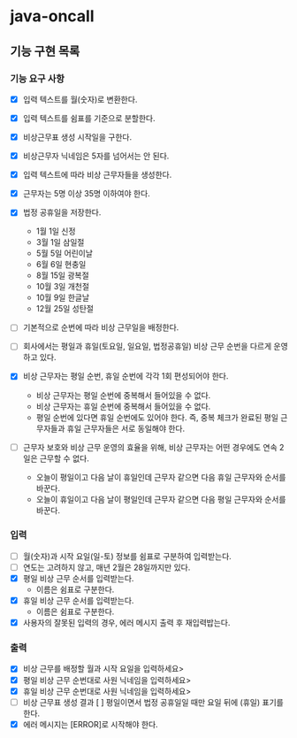 # java-oncall

## 기능 구현 목록

### 기능 요구 사항

- [X] 입력 텍스트를 월(숫자)로 변환한다.
- [X] 입력 텍스트를 쉼표를 기준으로 분할한다.
- [X] 비상근무표 생성 시작일을 구한다.
- [X] 비상근무자 닉네임은 5자를 넘어서는 안 된다.
- [X] 입력 텍스트에 따라 비상 근무자들을 생성한다.
- [X] 근무자는 5명 이상 35명 이하여야 한다.
- [X] 법정 공휴일을 저장한다.
    - 1월 1일 신정
    - 3월 1일 삼일절
    - 5월 5일 어린이날
    - 6월 6일 현충일
    - 8월 15일 광복절
    - 10월 3일 개천절
    - 10월 9일 한글날
    - 12월 25일 성탄절
- [ ] 기본적으로 순번에 따라 비상 근무일을 배정한다.
- [ ] 회사에서는 평일과 휴일(토요일, 일요일, 법정공휴일) 비상 근무 순번을 다르게 운영하고 있다.
- [X] 비상 근무자는 평일 순번, 휴일 순번에 각각 1회 편성되어야 한다.
    - 비상 근무자는 평일 순번에 중복해서 들어있을 수 없다.
    - 비상 근무자는 휴일 순번에 중복해서 들어있을 수 없다.
    - 평일 순번에 있다면 휴일 순번에도 있어야 한다. 즉, 중복 체크가 완료된 평일 근무자들과 휴일 근무자들은 서로 동일해야 한다.

- [ ] 근무자 보호와 비상 근무 운영의 효율을 위해, 비상 근무자는 어떤 경우에도 연속 2일은 근무할 수 없다.
    - 오늘이 평일이고 다음 날이 휴일인데 근무자 같으면 다음 휴일 근무자와 순서를 바꾼다.
    - 오늘이 휴일이고 다음 날이 평일인데 근무자 같으면 다음 평일 근무자와 순서를 바꾼다.

### 입력

- [ ] 월(숫자)과 시작 요일(일-토) 정보를 쉼표로 구분하여 입력받는다.
- [ ] 연도는 고려하지 않고, 매년 2월은 28일까지만 있다.
- [X] 평일 비상 근무 순서를 입력받는다.
    - 이름은 쉼표로 구분한다.
- [X] 휴일 비상 근무 순서를 입력받는다.
    - 이름은 쉼표로 구분한다.
- [X] 사용자의 잘못된 입력의 경우, 에러 메시지 출력 후 재입력밥는다.

### 출력

- [X] 비상 근무를 배정할 월과 시작 요일을 입력하세요>
- [X] 평일 비상 근무 순번대로 사원 닉네임을 입력하세요>
- [X] 휴일 비상 근무 순번대로 사원 닉네임을 입력하세요>
- [ ] 비상 근무표 생성 결과
  [ ] 평일이면서 법정 공휴일일 때만 요일 뒤에 (휴일) 표기를 한다.
- [X] 에러 메시지는 [ERROR]로 시작해야 한다.